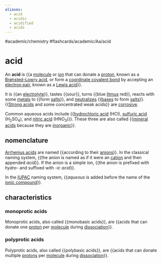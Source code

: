 ```yaml
---
aliases:
  - acid
  - acidic
  - acidified
  - acids
---
```


#academic/chemistry #flashcards/academic/Aa/acid

# acid

An __acid__ is {{a [molecule](molecule.md) or [ion](ion.md) that can donate a [proton](proton.md), known as a [Brønsted–Lowry acid](Brønsted–Lowry%20acid–base%20theory.md), or form a [coordinate covalent bond](coordinate%20covalent%20bond.md) by accepting an [electron pair](electron%20pair.md), known as a [Lewis acid](Lewis%20acids%20and%20bases.md)}}. <!--SR:!2023-04-30,22,250-->

It is {{an [electrolyte](electrolyte.md)}}, tastes {{sour}}, turns {{blue [litmus](litmus.md) red}}, reacts with some [metals](metal.md) to {{form [salts](salt%20(chemistry).md)}}, and [neutralizes](neutralization%20(chemistry).md) {{[bases](base%20(chemistry).md) to form [salts](salt%20(chemistry).md)}}. {{[Strong acids](acid%20strength.md) and some concentrated weak acids}} are [corrosive](corrsive%20substance.md). <!--SR:!2023-05-29,48,290!2023-04-17,17,290!2023-05-14,35,270!2023-05-02,24,250!2023-05-07,28,250!2023-05-04,25,250-->

Common aqueous acids include {{[hydrochloric acid](hydrochloric%20acid) (HCl), [sulfuric acid](sulfuric%20acid.md) (H<sub>2</sub>SO<sub>4</sub>), and [nitric acid](nitric%20acid.md) (HNO<sub>3</sub>)}}. These three are also called {{[mineral acids](mineral%20acid.md) because they are [inorganic](inorganic%20chemistry.md)}}. <!--SR:!2023-04-16,16,290!2023-05-21,41,290-->

## nomenclature

[Arrhenius acids](#Arrhenius%20acids) are named {{according to their [anions](ion.md)}}. In the classical naming system, {{the anion is named as if it were an [cation](ion.md) and then appended _acid_}}. If the anion is a simple ion, {{the anion is prefixed with _hydro-_ and suffixed with _-ic acid_}}. <!--SR:!2023-04-12,13,270!2023-04-29,21,250!2023-05-02,22,230-->

In the [IUPAC](International%20Union%20of%20Pure%20and%20Applied%20Chemistry.md) naming system, {{_aqueous_ is added before the name of the [ionic compound](ionic%20compound.md)}}. <!--SR:!2023-05-03,24,250-->

## characteristics

### monoprotic acids

Monoprotic acids, also called {{monobasic acids}}, are {{acids that can donate one [proton](proton.md) per [molecule](molecule.md) during [dissociation](dissociation%20(chemistry).md)}}. <!--SR:!2023-04-13,13,290!2023-05-15,34,270-->

### polyprotic acids

Polyprotic acids, also called {{polybasic acids}}, are {{acids that can donate multiple [protons](proton.md) per [molecule](molecule.md) during [dissociation](dissociation%20(chemistry).md)}}. <!--SR:!2023-04-14,14,290!2023-05-06,27,250-->
